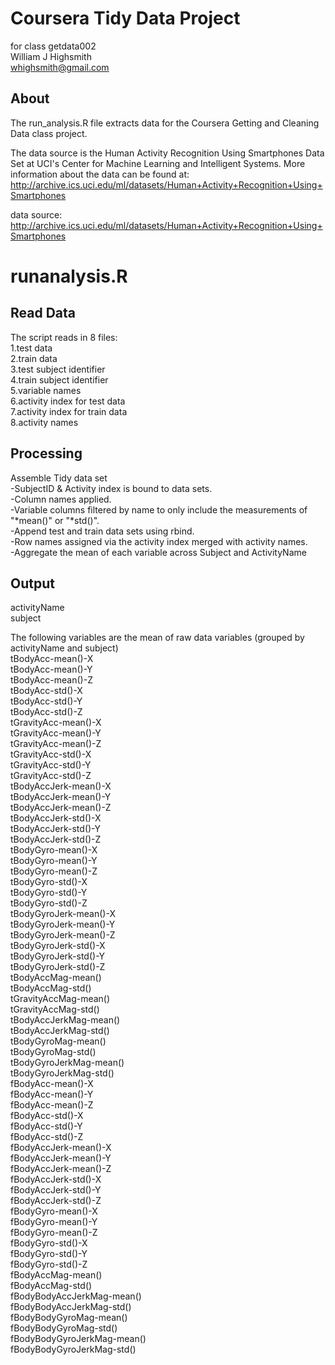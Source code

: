 Coursera Tidy Data Project
============================
for class getdata002  
William J Highsmith  
whighsmith@gmail.com  


About
-----
The run_analysis.R file extracts data for the Coursera Getting and Cleaning Data class project.

The data source is the Human Activity Recognition Using Smartphones Data Set at UCI's Center for Machine Learning and Intelligent Systems. More information about the data can be found at: http://archive.ics.uci.edu/ml/datasets/Human+Activity+Recognition+Using+Smartphones

data source: http://archive.ics.uci.edu/ml/datasets/Human+Activity+Recognition+Using+Smartphones 

runanalysis.R
=============
Read Data
---------
The script reads in 8 files:  
1.test data  
2.train data  
3.test subject identifier  
4.train subject identifier  
5.variable names  
6.activity index for test data  
7.activity index for train data  
8.activity names  
  
Processing
----------
Assemble Tidy data set  
  -SubjectID & Activity index is bound to data sets.  
  -Column names applied.  
  -Variable columns filtered by name to only include the measurements of "\*mean()" or "\*std()".   
  -Append test and train data sets using rbind.  
  -Row names assigned via the activity index merged with activity names.  
  -Aggregate the mean of each variable across Subject and ActivityName 



Output
------
activityName  			  
subject    

The following variables are the mean of raw data variables (grouped by activityName and subject)  
tBodyAcc-mean()-X				  
tBodyAcc-mean()-Y  
tBodyAcc-mean()-Z  
tBodyAcc-std()-X  
tBodyAcc-std()-Y  
tBodyAcc-std()-Z  
tGravityAcc-mean()-X  
tGravityAcc-mean()-Y  
tGravityAcc-mean()-Z  
tGravityAcc-std()-X  
tGravityAcc-std()-Y  
tGravityAcc-std()-Z  
tBodyAccJerk-mean()-X  
tBodyAccJerk-mean()-Y  
tBodyAccJerk-mean()-Z  
tBodyAccJerk-std()-X  
tBodyAccJerk-std()-Y  
tBodyAccJerk-std()-Z  
tBodyGyro-mean()-X  
tBodyGyro-mean()-Y  
tBodyGyro-mean()-Z  
tBodyGyro-std()-X  
tBodyGyro-std()-Y  
tBodyGyro-std()-Z  
tBodyGyroJerk-mean()-X  
tBodyGyroJerk-mean()-Y  
tBodyGyroJerk-mean()-Z  
tBodyGyroJerk-std()-X  
tBodyGyroJerk-std()-Y  
tBodyGyroJerk-std()-Z  
tBodyAccMag-mean()  
tBodyAccMag-std()  
tGravityAccMag-mean()  
tGravityAccMag-std()  
tBodyAccJerkMag-mean()  
tBodyAccJerkMag-std()  
tBodyGyroMag-mean()  
tBodyGyroMag-std()  
tBodyGyroJerkMag-mean()  
tBodyGyroJerkMag-std()  
fBodyAcc-mean()-X  
fBodyAcc-mean()-Y  
fBodyAcc-mean()-Z  
fBodyAcc-std()-X  
fBodyAcc-std()-Y  
fBodyAcc-std()-Z  
fBodyAccJerk-mean()-X  
fBodyAccJerk-mean()-Y  
fBodyAccJerk-mean()-Z  
fBodyAccJerk-std()-X  
fBodyAccJerk-std()-Y  
fBodyAccJerk-std()-Z  
fBodyGyro-mean()-X  
fBodyGyro-mean()-Y  
fBodyGyro-mean()-Z  
fBodyGyro-std()-X  
fBodyGyro-std()-Y  
fBodyGyro-std()-Z  
fBodyAccMag-mean()  
fBodyAccMag-std()  
fBodyBodyAccJerkMag-mean()  
fBodyBodyAccJerkMag-std()  
fBodyBodyGyroMag-mean()  
fBodyBodyGyroMag-std()  
fBodyBodyGyroJerkMag-mean()  
fBodyBodyGyroJerkMag-std() 


